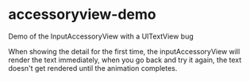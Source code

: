 # accessoryview-demo
Demo of the InputAccessoryView with a UITextView bug

When showing the detail for the first time, the inputAccessoryView will render the text immediately, when you go back and try it again, the text doesn't get rendered until the animation completes.
